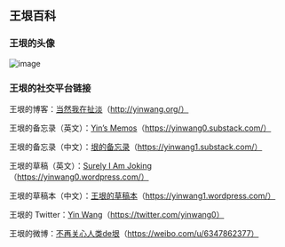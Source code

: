 ## 王垠百科

### 王垠的头像

![image](https://user-images.githubusercontent.com/20765689/223361138-b95e363c-a6c6-45e2-9aca-508c8052b233.png)

### 王垠的社交平台链接

王垠的博客：[当然我在扯淡](http://yinwang.org/)（http://yinwang.org/）    

王垠的备忘录（英文）：[Yin’s Memos](https://yinwang0.substack.com/)（https://yinwang0.substack.com/）

王垠的备忘录（中文）：[垠的备忘录](https://yinwang1.substack.com/)（https://yinwang1.substack.com/）

王垠的草稿（英文）：[Surely I Am Joking](https://yinwang0.wordpress.com/)（https://yinwang0.wordpress.com/）

王垠的草稿本（中文）：[王垠的草稿本](https://yinwang1.wordpress.com/)（https://yinwang1.wordpress.com/）

王垠的 Twitter：[Yin Wang](https://twitter.com/yinwang0)（https://twitter.com/yinwang0）

王垠的微博：[不再关心人类de垠](https://weibo.com/u/6347862377)（https://weibo.com/u/6347862377）   


